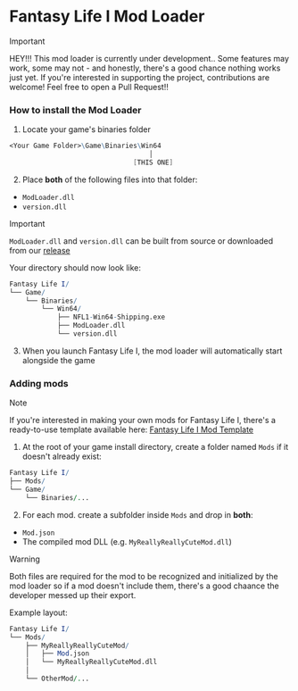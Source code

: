 # Fantasy Life I Mod Loader
> [!IMPORTANT]
> HEY!!! This mod loader is currently under development.. Some features may work, some may not - and honestly, there's a good chance nothing works just yet.
> If you're interested in supporting the project, contributions are welcome! Feel free to open a Pull Request!!

### How to install the Mod Loader
1. Locate your game's binaries folder
```mathematica
<Your Game Folder>\Game\Binaries\Win64
                                   │
                               [THIS ONE]
```
2. Place **both** of the following files into that folder:
- `ModLoader.dll`
- `version.dll`
> [!IMPORTANT]
> `ModLoader.dll` and `version.dll` can be built from source or downloaded from our [release](https://github.com/AmeliaCute/FantasyLifeI-ModLoader/releases)

Your directory should now look like:
```mathematica
Fantasy Life I/
└── Game/
    └── Binaries/
        └── Win64/
            ├── NFL1-Win64-Shipping.exe
            ├── ModLoader.dll
            └── version.dll
```
3. When you launch Fantasy Life I, the mod loader will automatically start alongside the game

### Adding mods
> [!NOTE]  
> If you're interested in making your own mods for Fantasy Life I, there's a ready-to-use template available here:
> [Fantasy Life I Mod Template](https://github.com/ReDevCafe/FantasyLifeI-ModTemplate)

1. At the root of your game install directory, create a folder named `Mods` if it doesn't already exist:
```mathematica
Fantasy Life I/
├── Mods/
└── Game/
    └── Binaries/...
```

2. For each mod. create a subfolder inside `Mods` and drop in **both**:
- `Mod.json`
- The compiled mod DLL (e.g. `MyReallyReallyCuteMod.dll`)

> [!WARNING] 
> Both files are required for the mod to be recognized and initialized by the mod loader so if a mod doesn't include them, there's a good chaance the developer messed up their export. <br />

Example layout:
```mathematica
Fantasy Life I/
└── Mods/
    ├── MyReallyReallyCuteMod/     
    │   ├── Mod.json 
    │   └── MyReallyReallyCuteMod.dll
    │
    └── OtherMod/... 
```
